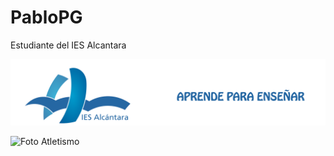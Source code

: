 # PabloPG

Estudiante del IES Alcantara

![Foto IES Alcantara](/images/ENCABEZADO.png)

![Foto Atletismo](/images/82D68FA7-3194-4006-A9D7-A3F4E9A337CC.jpeg)

